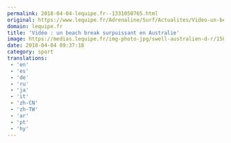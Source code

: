 ```yaml
---
permalink: 2018-04-04-lequipe.fr--1331050765.html
original: https://www.lequipe.fr/Adrenaline/Surf/Actualites/Video-un-beach-break-surpuissant-en-australie/889621#xtor=RSS-1
domain: lequipe.fr
title: 'Vidéo : un beach break surpuissant en Australie'
image: https://medias.lequipe.fr/img-photo-jpg/swell-australien-d-r/1500000000930200/0:0,5263:3509-960-480-70/92a80.jpg
date: 2018-04-04 09:37:18
category: sport
translations: 
 - 'en'
 - 'es'
 - 'de'
 - 'ru'
 - 'ja'
 - 'it'
 - 'zh-CN'
 - 'zh-TW'
 - 'ar'
 - 'pt'
 - 'hy'
---
```


